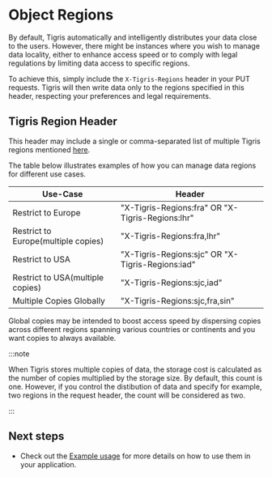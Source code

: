 # Object Regions

By default, Tigris automatically and intelligently distributes your data close
to the users. However, there might be instances where you wish to manage data
locality, either to enhance access speed or to comply with legal regulations by
limiting data access to specific regions.

To achieve this, simply include the `X-Tigris-Regions` header in your PUT
requests. Tigris will then write data only to the regions specified in this
header, respecting your preferences and legal requirements.

## Tigris Region Header

This header may include a single or comma-separated list of multiple Tigris
regions mentioned [here](/docs/concepts/regions/index.md).

The table below illustrates examples of how you can manage data regions for
different use cases.

| Use-Case                            | Header                                           |
| ----------------------------------- | ------------------------------------------------ |
| Restrict to Europe                  | "X-Tigris-Regions:fra" OR "X-Tigris-Regions:lhr" |
| Restrict to Europe(multiple copies) | "X-Tigris-Regions:fra,lhr"                       |
| Restrict to USA                     | "X-Tigris-Regions:sjc" OR "X-Tigris-Regions:iad" |
| Restrict to USA(multiple copies)    | "X-Tigris-Regions:sjc,iad"                       |
| Multiple Copies Globally            | "X-Tigris-Regions:sjc,fra,sin"                   |

Global copies may be intended to boost access speed by dispersing copies across
different regions spanning various countries or continents and you want copies
to always available.

:::note

When Tigris stores multiple copies of data, the storage cost is calculated as
the number of copies multiplied by the storage size. By default, this count is
one. However, if you control the distibution of data and specify for example,
two regions in the request header, the count will be considered as two.

:::

## Next steps

- Check out the [Example usage](/docs/sdks/s3/aws-go-sdk.md#object-regions) for
  more details on how to use them in your application.
